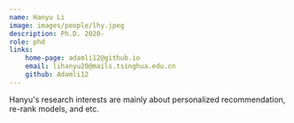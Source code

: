 ```yaml
---
name: Hanyu Li  
image: images/people/lhy.jpeg  
description: Ph.D. 2020-  
role: phd 
links:  
    home-page: adamli12@github.io  
    email: lihanyu20@mails.tsinghua.edu.cn  
    github: Adamli12  
---
```


Hanyu's research interests are mainly about personalized recommendation, re-rank models, and etc.